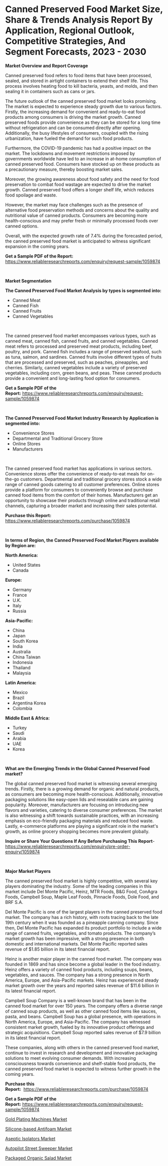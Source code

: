 <p><h1>Canned Preserved Food Market Size, Share & Trends Analysis Report By Application, Regional Outlook, Competitive Strategies, And Segment Forecasts, 2023 - 2030</h1></p><p><strong>Market Overview and Report Coverage</strong></p>
<p><p>Canned preserved food refers to food items that have been processed, sealed, and stored in airtight containers to extend their shelf life. This process involves heating food to kill bacteria, yeasts, and molds, and then sealing it in containers such as cans or jars.</p><p>The future outlook of the canned preserved food market looks promising. The market is expected to experience steady growth due to various factors. Firstly, the increasing demand for convenient and ready-to-eat food products among consumers is driving the market growth. Canned preserved foods provide convenience as they can be stored for a long time without refrigeration and can be consumed directly after opening. Additionally, the busy lifestyles of consumers, coupled with the rising urbanization, have fueled the demand for such food products.</p><p>Furthermore, the COVID-19 pandemic has had a positive impact on the market. The lockdowns and movement restrictions imposed by governments worldwide have led to an increase in at-home consumption of canned preserved food. Consumers have stocked up on these products as a precautionary measure, thereby boosting market sales.</p><p>Moreover, the growing awareness about food safety and the need for food preservation to combat food wastage are expected to drive the market growth. Canned preserved food offers a longer shelf life, which reduces food spoilage and waste.</p><p>However, the market may face challenges such as the presence of alternative food preservation methods and concerns about the quality and nutritional value of canned products. Consumers are becoming more health-conscious and may prefer fresh or minimally processed foods over canned options.</p><p>Overall, with the expected growth rate of 7.4% during the forecasted period, the canned preserved food market is anticipated to witness significant expansion in the coming years.</p></p>
<p><strong>Get a Sample PDF of the Report:</strong> <a href="https://www.reliableresearchreports.com/enquiry/request-sample/1059874">https://www.reliableresearchreports.com/enquiry/request-sample/1059874</a></p>
<p>&nbsp;</p>
<p><strong>Market Segmentation</strong></p>
<p><strong>The Canned Preserved Food Market Analysis by types is segmented into:</strong></p>
<p><ul><li>Canned Meat</li><li>Canned Fish</li><li>Canned Fruits</li><li>Canned Vegetables</li></ul></p>
<p>&nbsp;</p>
<p><p>The canned preserved food market encompasses various types, such as canned meat, canned fish, canned fruits, and canned vegetables. Canned meat refers to processed and preserved meat products, including beef, poultry, and pork. Canned fish includes a range of preserved seafood, such as tuna, salmon, and sardines. Canned fruits involve different types of fruits that are processed and preserved, such as peaches, pineapples, and cherries. Similarly, canned vegetables include a variety of preserved vegetables, including corn, green beans, and peas. These canned products provide a convenient and long-lasting food option for consumers.</p></p>
<p><strong>Get a Sample PDF of the Report:</strong>&nbsp;<a href="https://www.reliableresearchreports.com/enquiry/request-sample/1059874">https://www.reliableresearchreports.com/enquiry/request-sample/1059874</a></p>
<p>&nbsp;</p>
<p><strong>The Canned Preserved Food Market Industry Research by Application is segmented into:</strong></p>
<p><ul><li>Convenience Stores</li><li>Departmental and Traditional Grocery Store</li><li>Online Stores</li><li>Manufacturers</li></ul></p>
<p>&nbsp;</p>
<p><p>The canned preserved food market has applications in various sectors. Convenience stores offer the convenience of ready-to-eat meals for on-the-go customers. Departmental and traditional grocery stores stock a wide range of canned goods catering to all customer preferences. Online stores provide a platform for consumers to conveniently browse and purchase canned food items from the comfort of their homes. Manufacturers get an opportunity to showcase their products through online and traditional retail channels, capturing a broader market and increasing their sales potential.</p></p>
<p><strong>Purchase this Report:</strong>&nbsp; <a href="https://www.reliableresearchreports.com/purchase/1059874">https://www.reliableresearchreports.com/purchase/1059874</a></p>
<p>&nbsp;</p>
<p><strong>In terms of Region, the Canned Preserved Food Market Players available by Region are:</strong></p>
<p>
    <p> <strong> North America: </strong>
        <ul>
            <li>United States</li>
            <li>Canada</li>
        </ul>
        </p> 
    <p> <strong> Europe: </strong>
        <ul>
            <li>Germany</li>
            <li>France</li>
            <li>U.K.</li>
            <li>Italy</li>
            <li>Russia</li>
        </ul>
        </p> 
    <p> <strong> Asia-Pacific: </strong>
        <ul>
            <li>China</li>
            <li>Japan</li>
            <li>South Korea</li>
            <li>India</li>
            <li>Australia</li>
            <li>China Taiwan</li>
            <li>Indonesia</li>
            <li>Thailand</li>
            <li>Malaysia</li>
        </ul>
        </p> 
    <p> <strong> Latin America: </strong>
        <ul>
            <li>Mexico</li>
            <li>Brazil</li>
            <li>Argentina Korea</li>
            <li>Colombia</li>
        </ul>
        </p> 
    <p> <strong> Middle East & Africa: </strong>
        <ul>
            <li>Turkey</li>
            <li>Saudi</li>
            <li>Arabia</li>
            <li>UAE</li>
            <li>Korea</li>
        </ul>
    </p>
    </p>
<p>&nbsp;</p>
<p><strong>What are the Emerging Trends in the Global Canned Preserved Food market?</strong></p>
<p><p>The global canned preserved food market is witnessing several emerging trends. Firstly, there is a growing demand for organic and natural products, as consumers are becoming more health-conscious. Additionally, innovative packaging solutions like easy-open lids and resealable cans are gaining popularity. Moreover, manufacturers are focusing on introducing new flavors and varieties, catering to diverse consumer preferences. The market is also witnessing a shift towards sustainable practices, with an increasing emphasis on eco-friendly packaging materials and reduced food waste. Lastly, e-commerce platforms are playing a significant role in the market's growth, as online grocery shopping becomes more prevalent globally.</p></p>
<p><strong>Inquire or Share Your Questions If Any Before Purchasing This Report</strong>- <a href="https://www.reliableresearchreports.com/enquiry/pre-order-enquiry/1059874">https://www.reliableresearchreports.com/enquiry/pre-order-enquiry/1059874</a></p>
<p>&nbsp;</p>
<p><strong>Major Market Players</strong></p>
<p><p>The canned preserved food market is highly competitive, with several key players dominating the industry. Some of the leading companies in this market include Del Monte Pacific, Heinz, MTR Foods, B&G Food, ConAgra Foods, Campbell Soup, Maple Leaf Foods, Pinnacle Foods, Dole Food, and BRF S.A.</p><p>Del Monte Pacific is one of the largest players in the canned preserved food market. The company has a rich history, with roots tracing back to the late 19th century when it was founded as a pineapple canning company. Since then, Del Monte Pacific has expanded its product portfolio to include a wide range of canned fruits, vegetables, and tomato products. The company’s market growth has been impressive, with a strong presence in both domestic and international markets. Del Monte Pacific reported sales revenue of $1.85 billion in its latest financial report.</p><p>Heinz is another major player in the canned food market. The company was founded in 1869 and has since become a global leader in the food industry. Heinz offers a variety of canned food products, including soups, beans, vegetables, and sauces. The company has a strong presence in North America, Europe, and Asia-Pacific markets. Heinz has experienced steady market growth over the years and reported sales revenue of $11.6 billion in its latest financial report.</p><p>Campbell Soup Company is a well-known brand that has been in the canned food market for over 150 years. The company offers a diverse range of canned soup products, as well as other canned food items like sauces, pasta, and beans. Campbell Soup has a global presence, with operations in North America, Europe, and Asia-Pacific. The company has witnessed consistent market growth, fueled by its innovative product offerings and strategic acquisitions. Campbell Soup reported sales revenue of $7.9 billion in its latest financial report.</p><p>These companies, along with others in the canned preserved food market, continue to invest in research and development and innovative packaging solutions to meet evolving consumer demands. With increasing consciousness towards convenience and shelf-stable food products, the canned preserved food market is expected to witness further growth in the coming years.</p></p>
<p><strong>Purchase this Report:</strong>&nbsp;&nbsp;<a href="https://www.reliableresearchreports.com/purchase/1059874">https://www.reliableresearchreports.com/purchase/1059874</a></p>
<p></p>
<p><strong>Get a Sample PDF of the Report:</strong>&nbsp;<a href="https://www.reliableresearchreports.com/enquiry/request-sample/1059874">https://www.reliableresearchreports.com/enquiry/request-sample/1059874</a></p>
<p><p><a href="https://medium.com/@loretamusaj85/gold-plating-machines-market-size-growth-forecast-2023-2030-d157d066bb23">Gold Plating Machines Market</a></p><p><a href="https://www.linkedin.com/pulse/silicone-based-antifoam-market-insights-players-forecast-mivve/">Silicone-based Antifoam Market</a></p><p><a href="https://medium.com/@entelaloshi55/aseptic-isolators-market-size-growth-forecast-2023-2030-1eb36a2db821">Aseptic Isolators Market</a></p><p><a href="https://www.linkedin.com/pulse/autopilot-street-sweeper-market-insights-players-forecast-3wr0e/">Autopilot Street Sweeper Market</a></p><p><a href="https://www.linkedin.com/pulse/packaged-organic-salad-market-size-growth-forecast-o2ujc/">Packaged Organic Salad Market</a></p></p>
